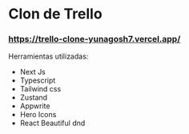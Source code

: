 # Clon de Trello

### https://trello-clone-yunagosh7.vercel.app/

Herramientas utilizadas:

* Next Js
* Typescript
* Tailwind css
* Zustand
* Appwrite
* Hero Icons
* React Beautiful dnd